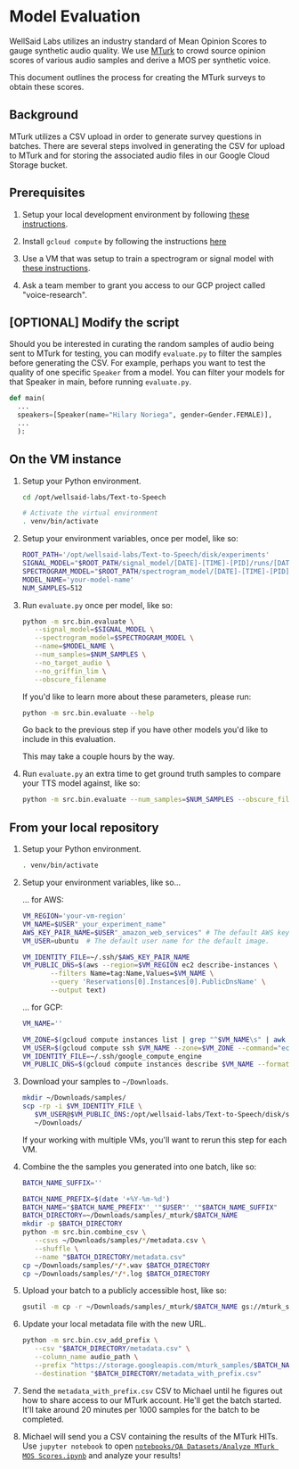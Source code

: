 # Model Evaluation

WellSaid Labs utilizes an industry standard of Mean Opinion Scores to gauge synthetic audio quality.
We use [MTurk](https://www.mturk.com/) to crowd source opinion scores of various audio samples and
derive a MOS per synthetic voice.

This document outlines the process for creating the MTurk surveys to obtain these scores.

## Background

MTurk utilizes a CSV upload in order to generate survey questions in batches. There are several
steps involved in generating the CSV for upload to MTurk and for storing the associated audio files
in our Google Cloud Storage bucket.

## Prerequisites

1. Setup your local development environment by following [these instructions](LOCAL_SETUP.md).

2. Install `gcloud compute` by following the instructions
   [here](https://cloud.google.com/compute/docs/gcloud-compute/)

3. Use a VM that was setup to train a spectrogram or signal model with
   [these instructions](TRAIN_MODEL_GCP.md).

4. Ask a team member to grant you access to our GCP project called "voice-research".

## [OPTIONAL] Modify the script

Should you be interested in curating the random samples of audio being sent to MTurk for testing,
you can modify `evaluate.py` to filter the samples before generating the CSV. For example, perhaps
you want to test the quality of one specific `Speaker` from a model. You can filter your models for
that Speaker in main, before running `evaluate.py`.

```python
def main(
  ...
  speakers=[Speaker(name="Hilary Noriega", gender=Gender.FEMALE)],
  ...
  ):
```

## On the VM instance

1. Setup your Python environment.

   ```bash
   cd /opt/wellsaid-labs/Text-to-Speech

   # Activate the virtual environment
   . venv/bin/activate
   ```

2. Setup your environment variables, once per model, like so:

   ```bash
   ROOT_PATH='/opt/wellsaid-labs/Text-to-Speech/disk/experiments'
   SIGNAL_MODEL="$ROOT_PATH/signal_model/[DATE]-[TIME]-[PID]/runs/[DATE]-[TIME]-[PID]/checkpoints/step_XXXXXX.pt"
   SPECTROGRAM_MODEL="$ROOT_PATH/spectrogram_model/[DATE]-[TIME]-[PID]/runs/[DATE]-[TIME]-[PID]/checkpoints/step_XXXXXX.pt"
   MODEL_NAME='your-model-name'
   NUM_SAMPLES=512
   ```

3. Run `evaluate.py` once per model, like so:

   ```bash
   python -m src.bin.evaluate \
      --signal_model=$SIGNAL_MODEL \
      --spectrogram_model=$SPECTROGRAM_MODEL \
      --name=$MODEL_NAME \
      --num_samples=$NUM_SAMPLES \
      --no_target_audio \
      --no_griffin_lim \
      --obscure_filename
   ```

   If you'd like to learn more about these parameters, please run:

   ```bash
   python -m src.bin.evaluate --help
   ```

   Go back to the previous step if you have other models you'd like to include in this evaluation.

   This may take a couple hours by the way.

4. Run `evaluate.py` an extra time to get ground truth samples to compare your TTS model against,
   like so:

   ```bash
   python -m src.bin.evaluate --num_samples=$NUM_SAMPLES --obscure_filename --name='ground-truth'
   ```

## From your local repository

1. Setup your Python environment.

   ```bash
   . venv/bin/activate
   ```

2. Setup your environment variables, like so...

   ... for AWS:

   ```bash
   VM_REGION='your-vm-region'
   VM_NAME=$USER"_your_experiment_name"
   AWS_KEY_PAIR_NAME=$USER"_amazon_web_services" # The default AWS key pair name
   VM_USER=ubuntu  # The default user name for the default image.
   ```

   ```bash
   VM_IDENTITY_FILE=~/.ssh/$AWS_KEY_PAIR_NAME
   VM_PUBLIC_DNS=$(aws --region=$VM_REGION ec2 describe-instances \
          --filters Name=tag:Name,Values=$VM_NAME \
          --query 'Reservations[0].Instances[0].PublicDnsName' \
          --output text)
   ```

   ... for GCP:

   ```bash
   VM_NAME=''
   ```

   ```bash
   VM_ZONE=$(gcloud compute instances list | grep "^$VM_NAME\s" | awk '{ print $2 }')
   VM_USER=$(gcloud compute ssh $VM_NAME --zone=$VM_ZONE --command="echo $USER")
   VM_IDENTITY_FILE=~/.ssh/google_compute_engine
   VM_PUBLIC_DNS=$(gcloud compute instances describe $VM_NAME --format='get(networkInterfaces[0].accessConfigs[0].natIP)')
   ```

3. Download your samples to `~/Downloads`.

   ```bash
   mkdir ~/Downloads/samples/
   scp -rp -i $VM_IDENTITY_FILE \
      $VM_USER@$VM_PUBLIC_DNS:/opt/wellsaid-labs/Text-to-Speech/disk/samples/ \
      ~/Downloads/
   ```

   If your working with multiple VMs, you'll want to rerun this step for each VM.

4. Combine the the samples you generated into one batch, like so:

   ```bash
   BATCH_NAME_SUFFIX=''
   ```

   ```bash
   BATCH_NAME_PREFIX=$(date '+%Y-%m-%d')
   BATCH_NAME="$BATCH_NAME_PREFIX"'_'"$USER"'_'"$BATCH_NAME_SUFFIX"
   BATCH_DIRECTORY=~/Downloads/samples/_mturk/$BATCH_NAME
   mkdir -p $BATCH_DIRECTORY
   python -m src.bin.combine_csv \
      --csvs ~/Downloads/samples/*/metadata.csv \
      --shuffle \
      --name "$BATCH_DIRECTORY/metadata.csv"
   cp ~/Downloads/samples/*/*.wav $BATCH_DIRECTORY
   cp ~/Downloads/samples/*/*.log $BATCH_DIRECTORY
   ```

5. Upload your batch to a publicly accessible host, like so:

   ```bash
   gsutil -m cp -r ~/Downloads/samples/_mturk/$BATCH_NAME gs://mturk_samples
   ```

6. Update your local metadata file with the new URL.

   ```bash
   python -m src.bin.csv_add_prefix \
      --csv "$BATCH_DIRECTORY/metadata.csv" \
      --column_name audio_path \
      --prefix "https://storage.googleapis.com/mturk_samples/$BATCH_NAME/" \
      --destination "$BATCH_DIRECTORY/metadata_with_prefix.csv"
   ```

7. Send the `metadata_with_prefix.csv` CSV to Michael until he figures out how to share access to
   our MTurk account. He'll get the batch started. It'll take around 20 minutes per 1000 samples
   for the batch to be completed.

8. Michael will send you a CSV containing the results of the MTurk HITs.
   Use `jupyter notebook` to open
   [`notebooks/QA Datasets/Analyze MTurk MOS Scores.ipynb`](https://github.com/wellsaid-labs/Text-to-Speech/blob/master/notebooks/QA%20Datasets/Analyze%20MTurk%20MOS%20Scores.ipynb)
   and analyze your results!

